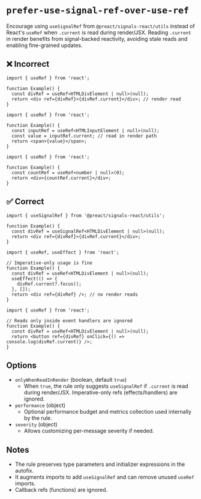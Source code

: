 # `prefer-use-signal-ref-over-use-ref`

Encourage using `useSignalRef` from `@preact/signals-react/utils` instead of React's `useRef` when `.current` is read during render/JSX. Reading `.current` in render benefits from signal-backed reactivity, avoiding stale reads and enabling fine-grained updates.

## ❌ Incorrect

```tsx
import { useRef } from 'react';

function Example() {
  const divRef = useRef<HTMLDivElement | null>(null);
  return <div ref={divRef}>{divRef.current}</div>; // render read
}
```

```tsx
import { useRef } from 'react';

function Example() {
  const inputRef = useRef<HTMLInputElement | null>(null);
  const value = inputRef.current; // read in render path
  return <span>{value}</span>;
}
```

```tsx
import { useRef } from 'react';

function Example() {
  const countRef = useRef<number | null>(0);
  return <div>{countRef.current}</div>;
}
```

## ✅ Correct

```tsx
import { useSignalRef } from '@preact/signals-react/utils';

function Example() {
  const divRef = useSignalRef<HTMLDivElement | null>(null);
  return <div ref={divRef}>{divRef.current}</div>;
}
```

```tsx
import { useRef, useEffect } from 'react';

// Imperative-only usage is fine
function Example() {
  const divRef = useRef<HTMLDivElement | null>(null);
  useEffect(() => {
    divRef.current?.focus();
  }, []);
  return <div ref={divRef} />; // no render reads
}
```

```tsx
import { useRef } from 'react';

// Reads only inside event handlers are ignored
function Example() {
  const divRef = useRef<HTMLDivElement | null>(null);
  return <button ref={divRef} onClick={() => console.log(divRef.current)} />;
}
```

## Options

- `onlyWhenReadInRender` (boolean, default `true`)
  - When `true`, the rule only suggests `useSignalRef` if `.current` is read during render/JSX. Imperative-only refs (effects/handlers) are ignored.
- `performance` (object)
  - Optional performance budget and metrics collection used internally by the rule.
- `severity` (object)
  - Allows customizing per-message severity if needed.

## Notes

- The rule preserves type parameters and initializer expressions in the autofix.
- It augments imports to add `useSignalRef` and can remove unused `useRef` imports.
- Callback refs (functions) are ignored.
